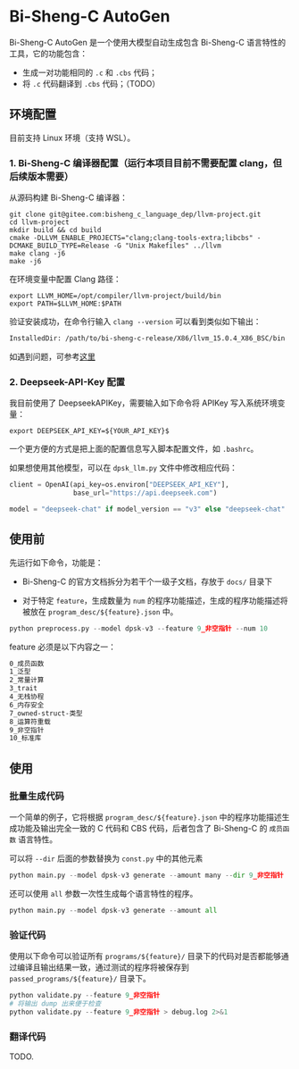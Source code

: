 

# Bi-Sheng-C AutoGen

Bi-Sheng-C AutoGen 是一个使用大模型自动生成包含 Bi-Sheng-C 语言特性的工具，它的功能包含：

* 生成一对功能相同的 `.c` 和 `.cbs` 代码；
* 将 `.c` 代码翻译到 `.cbs` 代码；（TODO）

## 环境配置

目前支持 Linux 环境（支持 WSL）。

### 1. Bi-Sheng-C 编译器配置（运行本项目目前不需要配置 clang，但后续版本需要）

从源码构建 Bi-Sheng-C 编译器：

``` shell
git clone git@gitee.com:bisheng_c_language_dep/llvm-project.git
cd llvm-project
mkdir build && cd build
cmake -DLLVM_ENABLE_PROJECTS="clang;clang-tools-extra;libcbs" -DCMAKE_BUILD_TYPE=Release -G "Unix Makefiles" ../llvm
make clang -j6
make -j6
```

在环境变量中配置 Clang 路径：

``` shell
export LLVM_HOME=/opt/compiler/llvm-project/build/bin
export PATH=$LLVM_HOME:$PATH
```

验证安装成功，在命令行输入 `clang --version` 可以看到类似如下输出：

``` txt
InstalledDir: /path/to/bi-sheng-c-release/X86/llvm_15.0.4_X86_BSC/bin
```

如遇到问题，可参考[这里](https://gitee.com/bisheng_c_language_dep/llvm-project/issues/ICKQM9?from=project-issue)


### 2. Deepseek-API-Key 配置

我目前使用了 DeepseekAPIKey，需要输入如下命令将 APIKey 写入系统环境变量：

``` shell
export DEEPSEEK_API_KEY=${YOUR_API_KEY}$
```

一个更方便的方式是把上面的配置信息写入脚本配置文件，如 `.bashrc`。

如果想使用其他模型，可以在 `dpsk_llm.py` 文件中修改相应代码：

``` py
client = OpenAI(api_key=os.environ["DEEPSEEK_API_KEY"],
                base_url="https://api.deepseek.com")

model = "deepseek-chat" if model_version == "v3" else "deepseek-chat"
```

## 使用前

先运行如下命令，功能是：

* Bi-Sheng-C 的官方文档拆分为若干个一级子文档，存放于 `docs/` 目录下

* 对于特定 `feature`，生成数量为 `num` 的程序功能描述，生成的程序功能描述将被放在 `program_desc/${feature}.json` 中。

``` py
python preprocess.py --model dpsk-v3 --feature 9_非空指针 --num 10
```

feature 必须是以下内容之一：

``` txt
0_成员函数
1_泛型
2_常量计算
3_trait
4_无栈协程
6_内存安全
7_owned-struct-类型
8_运算符重载
9_非空指针
10_标准库
```

## 使用

### 批量生成代码

一个简单的例子，它将根据 `program_desc/${feature}.json` 中的程序功能描述生成功能及输出完全一致的 C 代码和 CBS 代码，后者包含了 Bi-Sheng-C 的 `成员函数` 语言特性。

可以将 `--dir` 后面的参数替换为 `const.py` 中的其他元素

``` py
python main.py --model dpsk-v3 generate --amount many --dir 9_非空指针
```
 
还可以使用 `all` 参数一次性生成每个语言特性的程序。

``` py
python main.py --model dpsk-v3 generate --amount all
```

### 验证代码

使用以下命令可以验证所有 `programs/${feature}/` 目录下的代码对是否都能够通过编译且输出结果一致，通过测试的程序将被保存到 `passed_programs/${feature}/` 目录下。 

``` py
python validate.py --feature 9_非空指针
# 将输出 dump 出来便于检查
python validate.py --feature 9_非空指针 > debug.log 2>&1
```

### 翻译代码

TODO.

